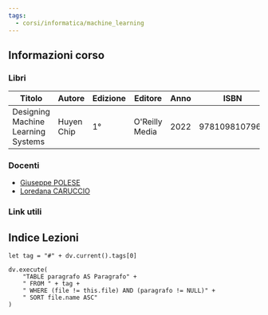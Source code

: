 ```yaml
---
tags:
  - corsi/informatica/machine_learning
---
```

## Informazioni corso

### Libri
| Titolo                             | Autore     | Edizione | Editore        | Anno | ISBN          | Note    |
| ---------------------------------- | ---------- | -------- | -------------- | ---- | ------------- | ------- |
| Designing Machine Learning Systems | Huyen Chip | 1°       | O'Reilly Media | 2022 | 9781098107963 | Inglese |

### Docenti
- [Giuseppe POLESE](https://docenti.unisa.it/004281/home)
- [Loredana CARUCCIO](https://docenti.unisa.it/027648/home)

### Link utili

## Indice Lezioni
```dataviewjs
let tag = "#" + dv.current().tags[0]

dv.execute(
	"TABLE paragrafo AS Paragrafo" +
	" FROM " + tag +
	" WHERE (file != this.file) AND (paragrafo != NULL)" +
	" SORT file.name ASC"
)
```